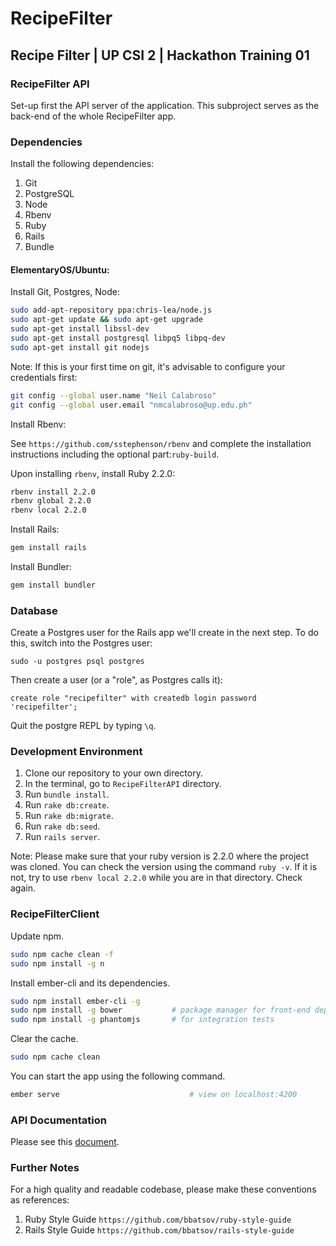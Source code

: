 # RecipeFilter

## Recipe Filter | UP CSI 2 | Hackathon Training 01

### RecipeFilter API
Set-up first the API server of the application. This subproject serves as the back-end
of the whole RecipeFilter app.

### Dependencies

Install the following dependencies:

1. Git
2. PostgreSQL
3. Node
4. Rbenv
5. Ruby
6. Rails
7. Bundle

#### ElementaryOS/Ubuntu:

Install Git, Postgres, Node:
```bash
sudo add-apt-repository ppa:chris-lea/node.js
sudo apt-get update && sudo apt-get upgrade
sudo apt-get install libssl-dev
sudo apt-get install postgresql libpq5 libpq-dev
sudo apt-get install git nodejs
```

Note: If this is your first time on git, it's advisable to configure your credentials first:
```bash
git config --global user.name "Neil Calabroso"
git config --global user.email "nmcalabroso@up.edu.ph"
```

Install Rbenv:

See ```https://github.com/sstephenson/rbenv``` and complete the installation instructions including the optional part:```ruby-build```.

Upon installing ```rbenv```, install Ruby 2.2.0:
```bash
rbenv install 2.2.0
rbenv global 2.2.0
rbenv local 2.2.0
```

Install Rails:
```bash
gem install rails
```

Install Bundler:
```bash
gem install bundler
```

### Database
Create a Postgres user for the Rails app we'll create in the next step. To do this, switch into the Postgres user:
```
sudo -u postgres psql postgres
```

Then create a user (or a "role", as Postgres calls it):
```
create role "recipefilter" with createdb login password 'recipefilter';
```

Quit the postgre REPL by typing ```\q```.

### Development Environment

1. Clone our repository to your own directory.
2. In the terminal, go to ```RecipeFilterAPI``` directory.
3. Run ```bundle install```.
4. Run ```rake db:create```.
5. Run ```rake db:migrate```.
6. Run ```rake db:seed```.
7. Run ```rails server```.

Note:
Please make sure that your ruby version is 2.2.0 where the project was cloned.
You can check the version using the command ```ruby -v```. If it is not, try
to use ```rbenv local 2.2.0``` while you are in that directory. Check again.

### RecipeFilterClient

Update npm.
```bash
sudo npm cache clean -f
sudo npm install -g n
```

Install ember-cli and its dependencies.
```bash
sudo npm install ember-cli -g
sudo npm install -g bower           # package manager for front-end dependencies
sudo npm install -g phantomjs       # for integration tests
```

Clear the cache.
```bash
sudo npm cache clean
```

You can start the app using the following command.
```bash
ember serve                             # view on localhost:4200
```
### API Documentation
Please see this [document](https://docs.google.com/spreadsheets/d/1Xxr3Op3GrXQ-Z8cwgBjLelSu1vRyhwFq4ivBjnlUlOA/edit?usp=sharing).

### Further Notes

For a high quality and readable codebase, please make these conventions as references:

1. Ruby Style Guide ```https://github.com/bbatsov/ruby-style-guide```
2. Rails Style Guide ```https://github.com/bbatsov/rails-style-guide```
